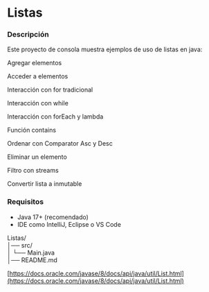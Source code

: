 # Listas

### Descripción

Este proyecto de consola muestra ejemplos de uso de listas en java:

Agregar elementos

Acceder a elementos

Interacción con for tradicional

Interacción con while

Interacción con forEach y lambda

Función contains

Ordenar con Comparator Asc y Desc

Eliminar un elemento

Filtro con streams

Convertir lista a inmutable

### Requisitos

* Java 17+ (recomendado)
* IDE como IntelliJ, Eclipse o VS Code

Listas/\
│── src/\
│ └── Main.java\
│── README.md

[https://docs.oracle.com/javase/8/docs/api/java/util/List.html](https://docs.oracle.com/javase/8/docs/api/java/util/List.html)

